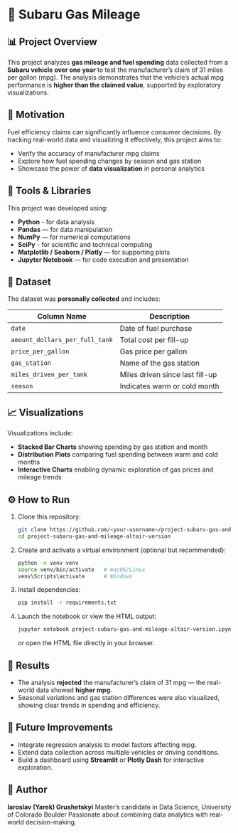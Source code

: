 # 🚗 Subaru Gas Mileage

## 📊 Project Overview

This project analyzes **gas mileage and fuel spending** data collected from a **Subaru vehicle over one year** to test the manufacturer’s claim of 31 miles per gallon (mpg).
The analysis demonstrates that the vehicle’s actual mpg performance is **higher than the claimed value**, supported by exploratory visualizations.

## 🧠 Motivation

Fuel efficiency claims can significantly influence consumer decisions. By tracking real-world data and visualizing it effectively, this project aims to:

* Verify the accuracy of manufacturer mpg claims
* Explore how fuel spending changes by season and gas station
* Showcase the power of **data visualization** in personal analytics

## 🧰 Tools & Libraries

This project was developed using:

* **Python** - for data analysis
* **Pandas** — for data manipulation
* **NumPy** — for numerical computations
* **SciPy** - for scientific and technical computing
* **Matplotlib / Seaborn / Plotly** — for supporting plots 
* **Jupyter Notebook** — for code execution and presentation

## 📂 Dataset

The dataset was **personally collected** and includes:

| Column Name                    | Description                     |
| ------------------------------ | ------------------------------- |
| `date`                         | Date of fuel purchase           |
| `amount_dollars_per_full_tank` | Total cost per fill-up          |
| `price_per_gallon`             | Gas price per gallon            |
| `gas_station`                  | Name of the gas station         |
| `miles_driven_per_tank`        | Miles driven since last fill-up |
| `season`                       | Indicates warm or cold month    |

## 📈 Visualizations

Visualizations include:

* **Stacked Bar Charts** showing spending by gas station and month
* **Distribution Plots** comparing fuel spending between warm and cold months
* **Interactive Charts** enabling dynamic exploration of gas prices and mileage trends

## ⚙️ How to Run

1. Clone this repository:

   ```bash
   git clone https://github.com/<your-username>/project-subaru-gas-and-mileage-altair-version.git
   cd project-subaru-gas-and-mileage-altair-version
   ```
2. Create and activate a virtual environment (optional but recommended):

   ```bash
   python -m venv venv
   source venv/bin/activate   # macOS/Linux
   venv\Scripts\activate      # Windows
   ```
3. Install dependencies:

   ```bash
   pip install -r requirements.txt
   ```
4. Launch the notebook or view the HTML output:

   ```bash
   jupyter notebook project-subaru-gas-and-mileage-altair-version.ipynb
   ```

   or open the HTML file directly in your browser.

## 🧩 Results

* The analysis **rejected** the manufacturer’s claim of 31 mpg — the real-world data showed **higher mpg**.
* Seasonal variations and gas station differences were also visualized, showing clear trends in spending and efficiency.

## 🏁 Future Improvements

* Integrate regression analysis to model factors affecting mpg.
* Extend data collection across multiple vehicles or driving conditions.
* Build a dashboard using **Streamlit** or **Plotly Dash** for interactive exploration.

## 👤 Author

**Iaroslav (Yarek) Grushetskyi**
Master’s candidate in Data Science, University of Colorado Boulder
Passionate about combining data analytics with real-world decision-making.
